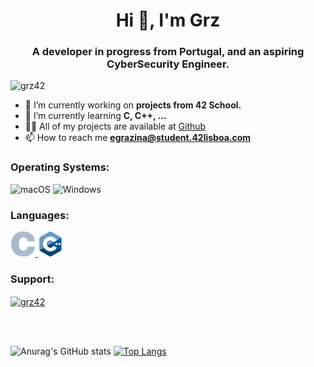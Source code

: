 <h1 align="center">Hi 👋, I'm Grz</h1>
<h3 align="center">A developer in progress from Portugal, and an aspiring CyberSecurity Engineer.</h3>

<p align="left"> <img src="https://komarev.com/ghpvc/?username=grz42&label=Profile%20views&color=0e75b6&style=flat" alt="grz42" /> </p>

- 🔭 I’m currently working on **projects from 42 School.**
- 🌱 I’m currently learning **C, C++, ...**
- 👨‍💻 All of my projects are available at [Github](https://github.com/Grz42?tab=repositories)
- 📫 How to reach me **egrazina@student.42lisboa.com**

### Operating Systems:
<img alt="macOS" src="https://camo.githubusercontent.com/d7a21370dde87442a290657efa04cc66543346236a201de6bd2096b60b28e597/68747470733a2f2f696d672e736869656c64732e696f2f62616467652f6d61634f532d4269672532305375722d3239326533333f7374796c653d666c61742d737175617265266c6f676f3d6170706c65266c6f676f436f6c6f723d666666666666" data-canonical-src="https://img.shields.io/badge/macOS-Big%20Sur-292e33?style=flat-square&amp;logo=apple&amp;logoColor=ffffff" style="max-width:100%;"> <img alt="Windows" src="https://camo.githubusercontent.com/8c0679abcc202b7542d98abf61eadd976c65534a868878dddf340d5bb8238483/68747470733a2f2f696d672e736869656c64732e696f2f62616467652f57696e646f77732d31302d3030616465663f7374796c653d666c61742d737175617265266c6f676f3d77696e646f7773266c6f676f436f6c6f723d303061646566" data-canonical-src="https://img.shields.io/badge/Windows-10-00adef?style=flat-square&amp;logo=windows&amp;logoColor=00adef" style="max-width:100%;">




<h3 align="left">Languages:</h3>
<p align="left"> <a href="https://www.cprogramming.com/" target="_blank"> <img src="https://raw.githubusercontent.com/devicons/devicon/master/icons/c/c-original.svg" alt="c" width="40" height="40"/> </a> <a href="https://www.w3schools.com/cpp/" target="_blank"> <img src="https://raw.githubusercontent.com/devicons/devicon/master/icons/cplusplus/cplusplus-original.svg" alt="cplusplus" width="40" height="40"/> </a>

<h3 align="left">Support:</h3>
<p><a href="https://www.buymeacoffee.com/grz42"> <img align="center" src="https://cdn.buymeacoffee.com/buttons/v2/default-yellow.png" height="50" width="210" alt="grz42" /></a></p><br><br>

![Anurag's GitHub stats](https://github-readme-stats.vercel.app/api?username=grz42&theme=dracula&show_icons=true)
[![Top Langs](https://github-readme-stats.vercel.app/api/top-langs/?username=grz42&theme=dracula&layout=compact)](https://github.com/anuraghazra/github-readme-stats)



